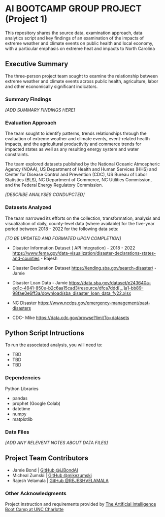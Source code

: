 # AI BOOTCAMP GROUP PROJECT (Project 1)
This repository shares the source data, examination approach, data analytics script and key findings of an examination of the impacts of extreme weather and climate events on public health and local economy, with a particular emphasis on extreme heat and impacts to North Carolina 

## Executive Summary
The three-person project team sought to examine the relationship between extreme weather and climate events across public health, agriculture, labor and other economically significant indicators.

### Summary Findings
_[ADD SUMMARY FINDINGS HERE]_

### Evaluation Approach
The team sought to identify patterns, trends relationships through the evaluation of extreme weather and climate events, event-related health impacts, and the agricultural productivity and commerce trends for impacted states as well as any resulting energy system and water constraints. 
 
 The team explored datasets published by the National Oceanic Atmospheric Agency (NOAA), US Department of Health and Human Services (HHS) and Center for Disease Control and Prevention (CDC), US Bureau of Labor Statistics (BLS), NC Department of Commerce, NC Utilities Commission, and the Federal Energy Regulatory Commission.


 _[DESCRIBE ANALYSES CONDUPCTED]_

### Datasets Analyzed
The team narrowed its efforts on the collection, transformation, analysis and visualization of daily, county-level data (where available) for the five-year period between 2018 - 2022 for the following data sets:

_[TO BE UPDATED AND FORMATED UPON COMPLETION]_

* Disaster Information Dataset ( API Integration) - 2018 - 2022 
https://www.fema.gov/data-visualization/disaster-declarations-states-and-counties  - Rajesh

* Disaster Declaration Dataset 
https://lending.sba.gov/search-disaster/ - Jamie

* Disaster Loan Data - Jamie
https://data.sba.gov/dataset/e243640a-ed1c-4941-850e-b2c6aa15cad3/resource/dfca7ddd[…]a1-bb89-98fae0e6ff3a/download/sba_disaster_loan_data_fy22.xlsx

* NC Disaster
https://www.ncdps.gov/emergency-management/past-disasters

* CDC- Mike
https://data.cdc.gov/browse?limitTo=datasets




## Python Script Intructions

To run the associated analysis, you will need to:
* TBD
* TBD
* TBD

### Dependencies

Python Libraries
* pandas
* prophet (Google Colab)
* datetime
* numpy
* matplotlib

### Data Files 

_[ADD ANY RELEVENT NOTES ABOUT DATA FILES]_


## Project Team Contributors

* Jamie Bond | [GitHub @jJBondAI](https://github.com/jbondAI/) 
* Micheal Zumski | [GitHub @mikezumski](https://github.com/mikeszumski/)
* Rajesh Velamala | [GitHub @REJESHVELAMALA](https://github.com/rajeshvelamala/)

### Other Acknowledgments

Project instruction and requirements provided by [The Artificial Intelligence Boot Camp at UNC Charlotte](https://bootcamp.charlotte.edu/artificial-intelligence/)

